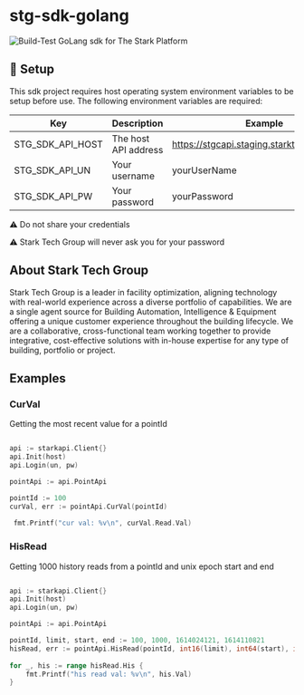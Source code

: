 # stg-sdk-golang
![Build-Test](https://github.com/Stark-Tech-Group/stg-sdk-golang/workflows/Go/badge.svg)
GoLang sdk for The Stark Platform

## :wrench: Setup 
This sdk project requires host operating system environment variables to be setup before use. The following environment variables are required:

| Key              	| Description          	| Example                                    |
|------------------	|----------------------	|------------------------------------------- |
| STG_SDK_API_HOST 	| The host API address 	| https://stgcapi.staging.starktechgroup.com |
| STG_SDK_API_UN   	| Your username        	| yourUserName                               |
| STG_SDK_API_PW   	| Your password        	| yourPassword                               |

:warning: Do not share your credentials

:warning: Stark Tech Group will never ask you for your password

## About Stark Tech Group
Stark Tech Group is a leader in facility optimization, aligning technology with real-world experience across a diverse portfolio of capabilities. We are a single agent source for Building Automation, Intelligence & Equipment offering a unique customer experience throughout the building lifecycle. We are a collaborative, cross-functional team working together to provide integrative, cost-effective solutions with in-house expertise for any type of building, portfolio or project.

## Examples


### CurVal
Getting the most recent value for a pointId
```go

api := starkapi.Client{}
api.Init(host)
api.Login(un, pw)

pointApi := api.PointApi

pointId := 100
curVal, err := pointApi.CurVal(pointId)
 
 fmt.Printf("cur val: %v\n", curVal.Read.Val)

```

### HisRead
Getting 1000 history reads from a pointId and unix epoch start and end
```go

api := starkapi.Client{}
api.Init(host)
api.Login(un, pw)

pointApi := api.PointApi

pointId, limit, start, end := 100, 1000, 1614024121, 1614110821
hisRead, err := pointApi.HisRead(pointId, int16(limit), int64(start), int64(end))
  
for _, his := range hisRead.His {
	fmt.Printf("his read val: %v\n", his.Val)
}
```

